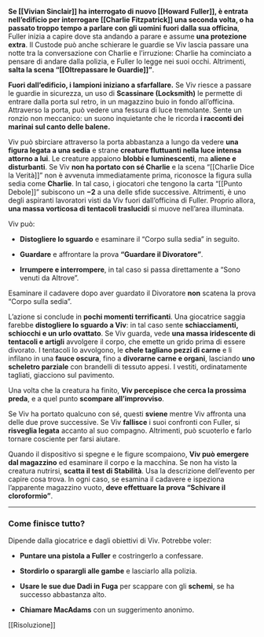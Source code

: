 **Se [[Vivian Sinclair]] ha interrogato di nuovo [[Howard Fuller]], è entrata nell’edificio per interrogare [[Charlie Fitzpatrick]] una seconda volta, o ha passato troppo tempo a parlare con gli uomini fuori dalla sua officina**, Fuller inizia a capire dove sta andando a parare e assume **una protezione extra**. Il Custode può anche schierare le guardie se Viv lascia passare una notte tra la conversazione con Charlie e l’irruzione: Charlie ha cominciato a pensare di andare dalla polizia, e Fuller lo legge nei suoi occhi. Altrimenti, **salta la scena “[[Oltrepassare le Guardie]]”**.

**Fuori dall’edificio, i lampioni iniziano a sfarfallare.** Se Viv riesce a passare le guardie in sicurezza, un uso di **Scassinare (Locksmith)** le permette di entrare dalla porta sul retro, in un magazzino buio in fondo all’officina. Attraverso la porta, può vedere una fessura di luce tremolante. Sente un ronzio non meccanico: un suono inquietante che le ricorda **i racconti dei marinai sul canto delle balene.**

Viv può sbirciare attraverso la porta abbastanza a lungo da vedere **una figura legata a una sedia** e strane **creature fluttuanti nella luce intensa attorno a lui**. Le creature appaiono **blobbi e luminescenti**, ma **aliene e disturbanti**. Se Viv **non ha portato con sé Charlie** e la scena “[[Charlie Dice la Verità]]” non è avvenuta immediatamente prima, riconosce la figura sulla sedia come **Charlie**. In tal caso, i giocatori che tengono la carta “[[Punto Debole]]” subiscono un **−2** a una delle sfide successive. Altrimenti, è uno degli aspiranti lavoratori visti da Viv fuori dall’officina di Fuller. Proprio allora, **una massa vorticosa di tentacoli traslucidi** si muove nell’area illuminata.

Viv può:

- **Distogliere lo sguardo** e esaminare il “Corpo sulla sedia” in seguito.
    
- **Guardare** e affrontare la prova **“Guardare il Divoratore”**.
    
- **Irrumpere e interrompere**, in tal caso si passa direttamente a “Sono venuti da Altrove”.
    

Esaminare il cadavere dopo aver guardato il Divoratore **non** scatena la prova “Corpo sulla sedia”.

L’azione si conclude in **pochi momenti terrificanti**. Una giocatrice saggia farebbe **distogliere lo sguardo a Viv**: in tal caso sente **schiacciamenti, schiocchi e un urlo ovattato**. Se Viv guarda, vede **una massa iridescente di tentacoli e artigli** avvolgere il corpo, che emette un grido prima di essere divorato. I tentacoli lo avvolgono, le **chele tagliano pezzi di carne** e li infilano in una **fauce oscura**, fino a **divorarne carne e organi**, lasciando **uno scheletro parziale** con brandelli di tessuto appesi. I vestiti, ordinatamente tagliati, giacciono sul pavimento.

Una volta che la creatura ha finito, **Viv percepisce che cerca la prossima preda**, e a quel punto **scompare all’improvviso**.

Se Viv ha portato qualcuno con sé, questi **sviene** mentre Viv affronta una delle due prove successive. Se Viv **fallisce** i suoi confronti con Fuller, si **risveglia legata** accanto al suo compagno. Altrimenti, può scuoterlo e farlo tornare cosciente per farsi aiutare.

Quando il dispositivo si spegne e le figure scompaiono, **Viv può emergere dal magazzino** ed esaminare il corpo e la macchina. Se non ha visto la creatura nutrirsi, **scatta il test di Stabilità**. Usa la descrizione dell’evento per capire cosa trova. In ogni caso, se esamina il cadavere e ispeziona l’apparente magazzino vuoto, **deve effettuare la prova “Schivare il cloroformio”**.

---

### **Come finisce tutto?**

Dipende dalla giocatrice e dagli obiettivi di Viv. Potrebbe voler:

- **Puntare una pistola a Fuller** e costringerlo a confessare.
    
- **Stordirlo o sparargli alle gambe** e lasciarlo alla polizia.
    
- **Usare le sue due Dadi in Fuga** per scappare con gli **schemi**, se ha successo abbastanza alto.
    
- **Chiamare MacAdams** con un suggerimento anonimo.

[[Risoluzione]]